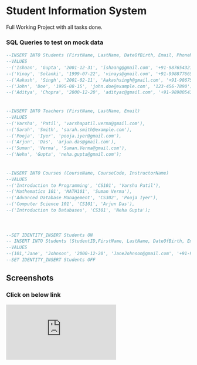 
# Student Information System

Full Working Project with all tasks done.

### SQL Queries to test on mock data

```sql
--INSERT INTO Students (FirstName, LastName, DateOfBirth, Email, PhoneNumber) 
--VALUES 
--('Ishaan', 'Gupta', '2001-12-31', 'ishaang@gmail.com', '+91-9876543210'),
--('Vinay', 'Solanki', '1999-07-22', 'vinays@gmail.com', '+91-9988776655'),
--('Aakash', 'Singh', '2001-02-11', 'Aakashsingh@gmail.com', '+91-9867543210'),
--('John', 'Doe', '1995-08-15', 'john.doe@example.com', '123-456-7890'),
--('Aditya', 'Chopra', '2000-12-20', 'adityac@gmail.com', '+91-9898054321');


--INSERT INTO Teachers (FirstName, LastName, Email) 
--VALUES 
--('Varsha', 'Patil', 'varshapatil.verma@gmail.com'),
--('Sarah', 'Smith', 'sarah.smith@example.com'),
--('Pooja', 'Iyer', 'pooja.iyer@gmail.com'),
--('Arjun', 'Das', 'arjun.das@gmail.com'), 
--('Suman', 'Verma', 'Suman.Verma@gmail.com'), 
--('Neha', 'Gupta', 'neha.gupta@gmail.com');


--INSERT INTO Courses (CourseName, CourseCode, InstructorName)
--VALUES 
--('Introduction to Programming', 'CS101', 'Varsha Patil'),
--('Mathematics 101', 'MATH101', 'Suman Verma'),
--('Advanced Database Management', 'CS302', 'Pooja Iyer'),
--('Computer Science 101', 'CS101', 'Arjun Das'),
--('Introduction to Databases', 'CS301', 'Neha Gupta');
 


--SET IDENTITY_INSERT Students ON
-- INSERT INTO Students (StudentID,FirstName, LastName, DateOfBirth, Email, PhoneNumber) 
--VALUES  
--(101,'Jane', 'Johnson', '2000-12-20', 'JaneJohnson@gmail.com', '+91-9898054321');
--SET IDENTITY_INSERT Students OFF
```


## Screenshots
### Click on below link
![Running Project Screenshots](https://github.com/ishaangupta-YB/assignments/blob/main/Ishaan%20Gupta/Assignments/Student%20Information%20System/c%23/WorkingOutputs.pdf)

